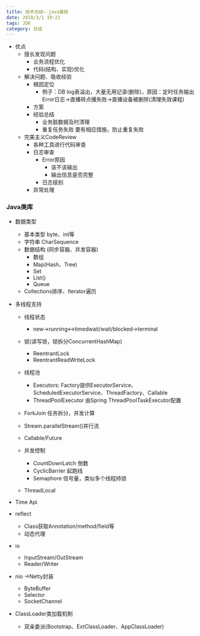 ```yaml
---
title: 技术总结— java基础
date: 2018/3/1 19:21
tags: JDK
category: 总结
---
```


- 优点
  - 擅长发现问题
    - 业务流程优化
    - 代码(结构、实现)优化
  - 解决问题、吸收经验
    - 根因定位
      - 例子：DB log表溢出，大量无用记录(删除)，原因：定时任务输出Error日志->直播转点播失败->直播设备被删除(清理失效课程)
    - 方案
    - 经验总结
      - 业务脏数据及时清理
      - 重复任务失败 要有相应措施，防止重复失败
  - 完美主义CodeReview
    - 各种工具进行代码审查
    - 日志审查
      - Error原因
        - 该不该输出
        - 输出信息是否完整
      - 日志级别
    - 异常处理

### Java类库

- 数据类型
  - 基本类型 byte、int等
  - 字符串 CharSequence
  - 数据结构 (同步容器、并发容器)
     - 数组
     - Map(Hash、Tree)
     - Set
     - List()
     - Queue
  - Collections排序、Iterator遍历

- 多线程支持
  - 线程状态
    - new->running<->timedwait/wait/blocked->terminal
  - 锁(读写锁，锁拆分ConcurrentHashMap)
    - ReentrantLock
    - ReentrantReadWriteLock
    
  - 线程池
    - Executors: Factory提供ExecutorService、ScheduledExecutorService、ThreadFactory、Callable
    - ThreadPoolExecutor 由Spring ThreadPoolTaskExecutor配置
        
  - ForkJoin 任务拆分，并发计算
  - Stream.parallelStream()并行流
  - Callable/Future
  - 并发控制
    - CountDownLatch 倒数
    - CyclicBarrier 起跑线
    - Semaphore 信号量，类似多个线程持锁
  - ThreadLocal
  
- Time Api
- reflect
  - Class获取Annotation/method/field等
  - 动态代理
- io
  - InputStream/OutStream
  - Reader/Writer
- nio ->Netty封装
  - ByteBuffer
  - Selector
  - SocketChannel
- ClassLoader类加载机制
  - 双亲委派(Bootstrap、ExtClassLoader、AppClassLoader)